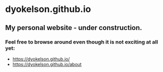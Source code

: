 # dyokelson.github.io
## My personal website - under construction.

### Feel free to browse around even though it is not exciting at all yet: 
* https://dyokelson.github.io/
* https://dyokelson.github.io/about
